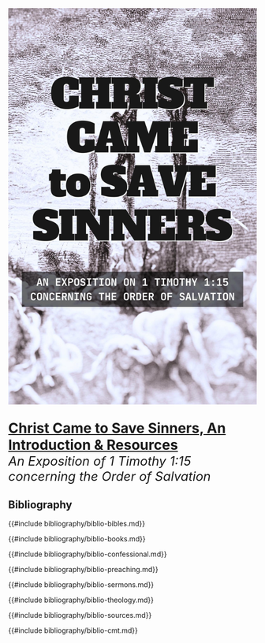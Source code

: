 <img class="intro-right" src="../images/book-ccss-3.jpg">

<p style="font-size: 2em; margin-bottom: 0px "><strong><a class="header" href="#christ-came-to-save-sinners-an-introduction--resources">Christ Came to Save Sinners, An Introduction & Resources</a></strong></p>

<p style="font-size: 1.6rem; margin-top: 0px "><i>An Exposition of 1 Timothy 1:15 concerning the Order of Salvation</i><p>

## Bibliography

{{#include bibliography/biblio-bibles.md}}

{{#include bibliography/biblio-books.md}}

{{#include bibliography/biblio-confessional.md}}

{{#include bibliography/biblio-preaching.md}}

{{#include bibliography/biblio-sermons.md}}

{{#include bibliography/biblio-theology.md}}

{{#include bibliography/biblio-sources.md}}

{{#include bibliography/biblio-cmt.md}}
